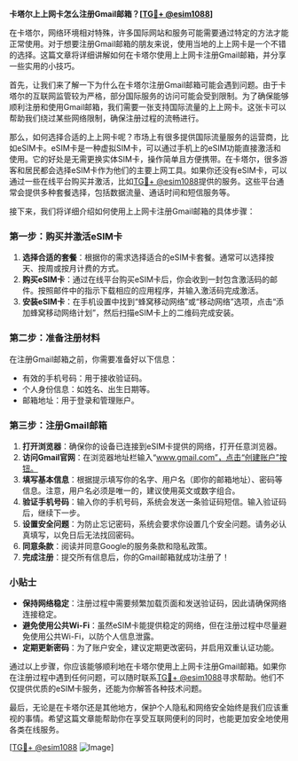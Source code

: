 **卡塔尔上上网卡怎么注册Gmail邮箱？[[TG💪+ @esim1088](https://t.me/s/esim1088)]**

在卡塔尔，网络环境相对特殊，许多国际网站和服务可能需要通过特定的方法才能正常使用。对于想要注册Gmail邮箱的朋友来说，使用当地的上上网卡是一个不错的选择。这篇文章将详细讲解如何在卡塔尔使用上上网卡注册Gmail邮箱，并分享一些实用的小技巧。

首先，让我们来了解一下为什么在卡塔尔注册Gmail邮箱可能会遇到问题。由于卡塔尔的互联网监管较为严格，部分国际服务的访问可能会受到限制。为了确保能够顺利注册和使用Gmail邮箱，我们需要一张支持国际流量的上上网卡。这张卡可以帮助我们绕过某些网络限制，确保注册过程的流畅进行。

那么，如何选择合适的上上网卡呢？市场上有很多提供国际流量服务的运营商，比如eSIM卡。eSIM卡是一种虚拟SIM卡，可以通过手机上的eSIM功能直接激活和使用。它的好处是无需更换实体SIM卡，操作简单且方便携带。在卡塔尔，很多游客和居民都会选择eSIM卡作为他们的主要上网工具。如果你还没有eSIM卡，可以通过一些在线平台购买并激活，比如[TG💪+ @esim1088](https://t.me/s/esim1088)提供的服务。这些平台通常会提供多种套餐选择，包括数据流量、通话时间和短信服务等。

接下来，我们将详细介绍如何使用上上网卡注册Gmail邮箱的具体步骤：

### 第一步：购买并激活eSIM卡

1. **选择合适的套餐**：根据你的需求选择适合的eSIM卡套餐。通常可以选择按天、按周或按月计费的方式。
2. **购买eSIM卡**：通过在线平台购买eSIM卡后，你会收到一封包含激活码的邮件。按照邮件中的指示下载相应的应用程序，并输入激活码完成激活。
3. **安装eSIM卡**：在手机设置中找到“蜂窝移动网络”或“移动网络”选项，点击“添加蜂窝移动网络计划”，然后扫描eSIM卡上的二维码完成安装。

### 第二步：准备注册材料

在注册Gmail邮箱之前，你需要准备好以下信息：
- 有效的手机号码：用于接收验证码。
- 个人身份信息：如姓名、出生日期等。
- 邮箱地址：用于登录和管理账户。

### 第三步：注册Gmail邮箱

1. **打开浏览器**：确保你的设备已连接到eSIM卡提供的网络，打开任意浏览器。
2. **访问Gmail官网**：在浏览器地址栏输入“www.gmail.com”，点击“创建账户”按钮。
3. **填写基本信息**：根据提示填写你的名字、用户名（即你的邮箱地址）、密码等信息。注意，用户名必须是唯一的，建议使用英文或数字组合。
4. **验证手机号码**：输入你的手机号码，系统会发送一条验证码短信。输入验证码后，继续下一步。
5. **设置安全问题**：为防止忘记密码，系统会要求你设置几个安全问题。请务必认真填写，以免日后无法找回密码。
6. **同意条款**：阅读并同意Google的服务条款和隐私政策。
7. **完成注册**：提交所有信息后，你的Gmail邮箱就成功注册了！

### 小贴士

- **保持网络稳定**：注册过程中需要频繁加载页面和发送验证码，因此请确保网络连接稳定。
- **避免使用公共Wi-Fi**：虽然eSIM卡能提供稳定的网络，但在注册过程中尽量避免使用公共Wi-Fi，以防个人信息泄露。
- **定期更新密码**：为了账户安全，建议定期更改密码，并启用双重认证功能。

通过以上步骤，你应该能够顺利地在卡塔尔使用上上网卡注册Gmail邮箱。如果你在注册过程中遇到任何问题，可以随时联系[TG💪+ @esim1088](https://t.me/s/esim1088)寻求帮助。他们不仅提供优质的eSIM卡服务，还能为你解答各种技术问题。

最后，无论是在卡塔尔还是其他地方，保护个人隐私和网络安全始终是我们应该重视的事情。希望这篇文章能帮助你在享受互联网便利的同时，也能更加安全地使用各类在线服务。

[[TG💪+ @esim1088](https://t.me/s/esim1088) ![Image](https://i.postimg.cc/4NQfJmqS/Snipaste-2025-05-13-00-14-12.png)]